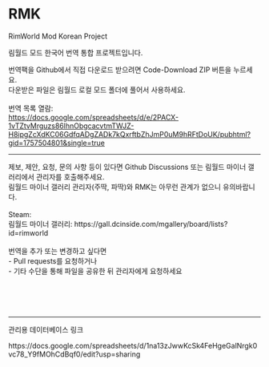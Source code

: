 # RMK
RimWorld Mod Korean Project

림월드 모드 한국어 번역 통합 프로젝트입니다.

번역팩을 Github에서 직접 다운로드 받으려면 Code-Download ZIP 버튼을 누르세요.<br>
다운받은 파일은 림월드 로컬 모드 폴더에 풀어서 사용하세요.<br>
<br>
번역 목록 열람:<br>
https://docs.google.com/spreadsheets/d/e/2PACX-1vTZtvMrguzs86lhnObgcacvtmTWJZ-H8ipgZcXdKC06GdfqADgZADk7kQxrftbZhJmP0uM9hRFtDoUK/pubhtml?gid=1757504801&single=true
<hr>
제보, 제안, 요청, 문의 사항 등이 있다면 Github Discussions 또는 림월드 마이너 갤러리에서 관리자를 호출해주세요.<br>
림월드 마이너 갤러리 관리자(주딱, 파딱)와 RMK는 아무런 관계가 없으니 유의바랍니다.<br>
<br>
Steam: <br>
림월드 마이너 갤러리: https://gall.dcinside.com/mgallery/board/lists?id=rimworld<br>
<br>
번역을 추가 또는 변경하고 싶다면<br>
- Pull requests를 요청하거나<br>
- 기타 수단을 통해 파일을 공유한 뒤 관리자에게 요청하세요<br>
<br>
<br>
<br>
<br>
<hr>
관리용 데이터베이스 링크
<p>https://docs.google.com/spreadsheets/d/1na13zJwwKcSk4FeHgeGalNrgk0vc78_Y9fMOhCdBqf0/edit?usp=sharing</p>
